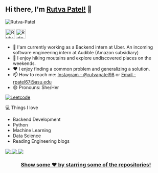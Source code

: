 
## Hi there, I'm [Rutva Patel!](https://www.linkedin.com/in/rutvapatel98/) 👋

<p align="left"> <img src="https://komarev.com/ghpvc/?username=Ujjval-Patel &label=Views&color=brightgreen&style=plastic" alt="Rutva-Patel" /> </p>

<a href="https://www.linkedin.com/in/rutvapatel98/">
  <img align="left" alt="Rutva's Linkedin" width="30px" src="https://cdn-icons-png.flaticon.com/512/174/174857.png" />
</a>
<a href="https://github.com/rutvapatel98">
  <img align="left" alt="Rutva's Github" width="30px" src="https://cdn.jsdelivr.net/npm/simple-icons@v3/icons/github.svg" />
</a>

<br/>
<br/>



- :briefcase: I'am currently working as a Backend intern at Uber. An incoming software engineering intern at Audible (Amazon subsidiary)
- 🌱 I enjoy hiking moutains and explore undiscovered places on the weekends. 
- ❤️ I enjoy finding a common problem and generalizing a solution. 
- 📫 How to reach me: [Instagram - @rutvapatel98](https://www.instagram.com/rutvapatel98/) or [Email - rpatel67@asu.edu](mailto:rpatel67@asu.edu)
- 😄 Pronouns: She/Her

[![Leetcode](https://img.shields.io/badge/Leetcode-1417-orange)](https://leetcode.com/rpat98/)&nbsp;&nbsp;&nbsp;&nbsp;


<!-- <a href="https://github.com/rutvapatel98">
  <img align="center" src="https://github-readme-stats.vercel.app/api/top-langs/?username=rutvapatel98&theme=light&hide_langs_below=1" />
</a>
 -->
 
💻 Things I love 
 
- Backend Development
- Python 
- Machine Learning
- Data Science
- Reading Engineering blogs


<a href="https://github.com/rutvapatel98/Auto-scaling-real-time-face-recognition">
  <img align="center" src="https://github-readme-stats.vercel.app/api/pin/?username=rutvapatel98&repo=Auto-scaling-real-time-face-recognition&theme=light" />

<a href="https://github.com/rutvapatel98/Extending-Minibase-to-support-RDBMS-functionalities">
  <img align="center" src="https://github-readme-stats.vercel.app/api/pin/?username=rutvapatel98&repo=Extending-Minibase-to-support-RDBMS-functionalities&theme=light" />
  
<a href="https://github.com/rutvapatel98/Visualization-of-Autonomous-Car-Differential-Evolutionary-Algorithm">
<img align="center" src="https://github-readme-stats.vercel.app/api/pin/?username=rutvapatel98&repo=Visualization-of-Autonomous-Car-Differential-Evolutionary-Algorithm&theme=light" />
  
<div align="center">

### Show some ❤️ by starring some of the repositories!

</div>

